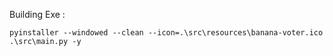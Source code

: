 Building Exe : 
```
pyinstaller --windowed --clean --icon=.\src\resources\banana-voter.ico .\src\main.py -y
```